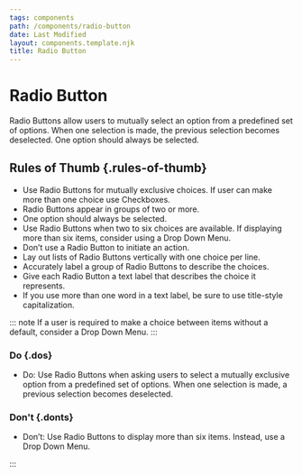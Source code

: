 ```yaml
---
tags: components
path: /components/radio-button
date: Last Modified
layout: components.template.njk
title: Radio Button
---
```


# Radio Button

Radio Buttons allow users to mutually select an option from a predefined set of options. When one selection is made, the previous selection becomes deselected. One option should always be selected.

## Rules of Thumb {.rules-of-thumb}

- Use Radio Buttons for mutually exclusive choices. If user can make more than one choice use Checkboxes.
- Radio Buttons appear in groups of two or more.
- One option should always be selected.
- Use Radio Buttons when two to six choices are available. If displaying more than six items, consider using a Drop Down Menu.
- Don’t use a Radio Button to initiate an action.
- Lay out lists of Radio Buttons vertically with one choice per line.
- Accurately label a group of Radio Buttons to describe the choices.
- Give each Radio Button a text label that describes the choice it represents.
- If you use more than one word in a text label, be sure to use title-style capitalization.

::: note
If a user is required to make a choice between items without a default, consider a Drop Down Menu.
:::

### Do {.dos}

- Do: Use Radio Buttons when asking users to select a mutually exclusive option from a predefined set of options. When one selection is made, a previous selection becomes deselected.

### Don't {.donts}

- Don’t: Use Radio Buttons to display more than six items. Instead, use a Drop Down Menu.

:::

